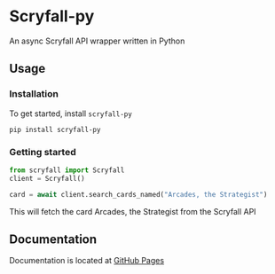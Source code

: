 # Scryfall-py

An async Scryfall API wrapper written in Python

## Usage

### Installation

To get started, install `scryfall-py`

`pip install scryfall-py`

### Getting started

```py
from scryfall import Scryfall
client = Scryfall()

card = await client.search_cards_named("Arcades, the Strategist")
```

This will fetch the card Arcades, the Strategist from the Scryfall API

## Documentation

Documentation is located at [GitHub Pages](https://zevaryx.github.io/scryfall-py/)
